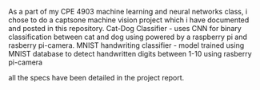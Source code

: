 As a part of my CPE 4903 machine learning and neural networks class, i chose to do a captsone machine vision project which i have documented and posted in this repository.
Cat-Dog Classifier - uses CNN for binary classification between cat and dog using powered by a raspberry pi and rasberry pi-camera.
MNIST handwriting classifier - model trained using MNIST database to detect handwritten digits between 1-10 using rasberry pi-camera

all the specs have been detailed in the project report.
